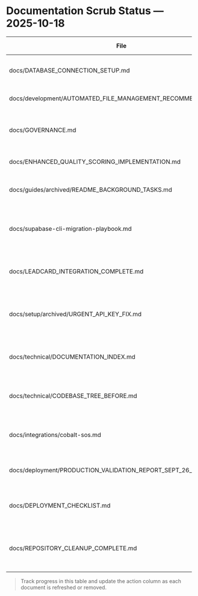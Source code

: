 # Documentation Scrub Status — 2025-10-18

| File                                                          | Flagged Line Summary                            | Action                                                  | Owner               |
| ------------------------------------------------------------- | ----------------------------------------------- | ------------------------------------------------------- | ------------------- |
| docs/DATABASE_CONNECTION_SETUP.md                             | Mentions "deprecated" status checklist          | Rewrite to clarify status language                      | Alex (Docs)         |
| docs/development/AUTOMATED_FILE_MANAGEMENT_RECOMMENDATIONS.md | References ProspectPro v3.1.0                   | Rewrite to reflect v4.3 baseline                        | Alex (Docs)         |
| docs/GOVERNANCE.md                                            | Section instructs to archive obsoleted versions | Rewrite with current governance cadence                 | Alex (Ops)          |
| docs/ENHANCED_QUALITY_SCORING_IMPLEMENTATION.md               | References v3.1 rollout                         | Rewrite for v4.3 quality scoring                        | Alex (Product)      |
| docs/guides/archived/README_BACKGROUND_TASKS.md               | Labeled "Removed (Deprecated)"                  | Remove or compress into archive summary                 | Alex (Docs)         |
| docs/supabase-cli-migration-playbook.md                       | Mentions deprecated CLI shortcuts               | Rewrite with supported Supabase CLI workflow            | Alex (Supabase)     |
| docs/LEADCARD_INTEGRATION_COMPLETE.md                         | Contains "Deprecated Component" section         | Rewrite to reflect active integrations only             | Alex (Integrations) |
| docs/setup/archived/URGENT_API_KEY_FIX.md                     | Notes deprecated JWT format                     | Remove after extracting any still-relevant instructions | Alex (Ops)          |
| docs/technical/DOCUMENTATION_INDEX.md                         | Lists deprecated backend references             | Rewrite index to capture current docs set               | Alex (Docs)         |
| docs/technical/CODEBASE_TREE_BEFORE.md                        | Snapshot predates script reorg                  | Remove after new tree snapshot is published             | Alex (Docs)         |
| docs/integrations/cobalt-sos.md                               | Mentions deprecated SOS providers               | Rewrite to confirm current provider status              | Alex (Integrations) |
| docs/deployment/PRODUCTION_VALIDATION_REPORT_SEPT_26_2025.md  | Titled ProspectPro v3.1 report                  | Archive or rewrite for v4.3 deployment                  | Alex (Deployments)  |
| docs/DEPLOYMENT_CHECKLIST.md                                  | Contains "CLI log streaming is deprecated" note | Rewrite to align with supported monitoring flow         | Alex (Deployments)  |
| docs/REPOSITORY_CLEANUP_COMPLETE.md                           | Report anchored on v3.1.0                       | Archive after publishing v4.3 cleanup summary           | Alex (Ops)          |

> Track progress in this table and update the action column as each document is refreshed or removed.
